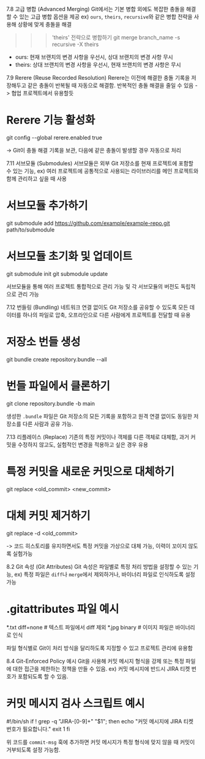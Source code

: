7.8 고급 병합 (Advanced Merging)
Git에서는 기본 병합 외에도 복잡한 충돌을 해결할 수 있는 고급 병합 옵션을 제공
ex) `ours`, `theirs`, `recursive`와 같은 병합 전략을 사용해 상황에 맞게 충돌을 해결

>>> 'theirs' 전략으로 병합하기
git merge branch_name -s recursive -X theirs

- ours: 현재 브랜치의 변경 사항을 우선시, 상대 브랜치의 변경 사항 무시
- theirs: 상대 브랜치의 변경 사항을 우선시, 현재 브랜치의 변경 사항은 무시


7.9 Rerere (Reuse Recorded Resolution)
Rerere는 이전에 해결한 충돌 기록을 저장해두고 같은 충돌이 반복될 때 자동으로 해결함. 반복적인 충돌 해결을 줄일 수 있음 ->  협업 프로젝트에서 유용할듯

>>>
# Rerere 기능 활성화
git config --global rerere.enabled true

-> Git이 충돌 해결 기록을 보관, 다음에 같은 충돌이 발생할 경우 자동으로 처리

7.11 서브모듈 (Submodules)
서브모듈은 외부 Git 저장소를 현재 프로젝트에 포함할 수 있는 기능, ex) 여러 프로젝트에 공통적으로 사용되는 라이브러리를 메인 프로젝트와 함께 관리하고 싶을 때 사용

>>>
# 서브모듈 추가하기
git submodule add https://github.com/example/example-repo.git path/to/submodule

# 서브모듈 초기화 및 업데이트
git submodule init
git submodule update

서브모듈을 통해 여러 프로젝트 통합적으로 관리 가능 및 각 서브모듈의 버전도 독립적으로 관리 가능


7.12 번들링 (Bundling)
네트워크 연결 없이도 Git 저장소를 공유할 수 있도록 모든 데이터를 하나의 파일로 압축, 오프라인으로 다른 사람에게 프로젝트를 전달할 때 유용

>>>
# 저장소 번들 생성
git bundle create repository.bundle --all

# 번들 파일에서 클론하기
git clone repository.bundle -b main

생성한 `.bundle` 파일은 Git 저장소의 모든 기록을 포함하고 원격 연결 없이도 동일한 저장소를 다른 사람과 공유 가능.


7.13 리플레이스 (Replace)
기존의 특정 커밋이나 객체를 다른 객체로 대체함, 과거 커밋을 수정하지 않고도, 실험적인 변경을 적용하고 싶은 경우 유용

>>>
# 특정 커밋을 새로운 커밋으로 대체하기
git replace <old_commit> <new_commit>

# 대체 커밋 제거하기
git replace -d <old_commit>

-> 코드 히스토리를 유지하면서도 특정 커밋을 가상으로 대체 가능, 이력이 꼬이지 않도록 실험가능

8.2 Git 속성 (Git Attributes)
Git 속성은 파일별로 특정 처리 방법을 설정할 수 있는 기능, ex) 특정 파일은 `diff`나 `merge`에서 제외하거나, 바이너리 파일로 인식하도록 설정가능

>>>
# .gitattributes 파일 예시
*.txt diff=none   # 텍스트 파일에서 diff 제외
*.jpg binary      # 이미지 파일은 바이너리로 인식

파일 형식별로 Git이 처리 방식을 달리하도록 지정할 수 있고 프로젝트 관리에 유용함


8.4 Git-Enforced Policy 예시
Git을 사용해 커밋 메시지 형식을 강제 또는 특정 파일에 대한 접근을 제한하는 정책을 만들 수 있음. ex) 커밋 메시지에 반드시 JIRA 티켓 번호가 포함되도록 할 수 있음.

>>>
# 커밋 메시지 검사 스크립트 예시
#!/bin/sh
if ! grep -q "JIRA-[0-9]\+" "$1"; then
  echo "커밋 메시지에 JIRA 티켓 번호가 필요합니다."
  exit 1
fi

위 코드를 `commit-msg` 훅에 추가하면 커밋 메시지가 특정 형식에 맞지 않을 때 커밋이 거부되도록 설정 가능함.
